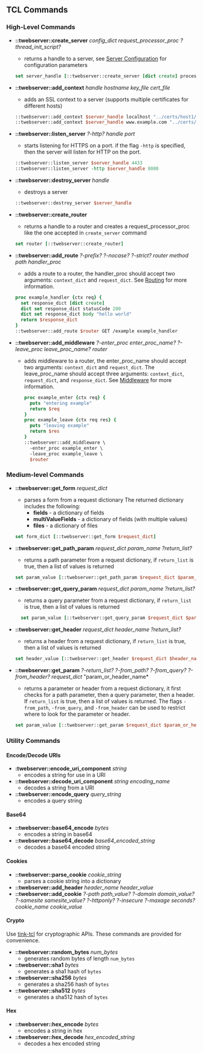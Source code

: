 
## TCL Commands

### High-Level Commands

* **::twebserver::create_server** *config_dict* *request_processor_proc* *?thread_init_script?*
    - returns a handle to a server, see [Server Configuration](config.md) for configuration parameters
  ```tcl
  set server_handle [::twebserver::create_server [dict create] process_conn]
  ```
* **::twebserver::add_context** *handle* *hostname* *key_file* *cert_file*
    - adds an SSL context to a server (supports multiple certificates for different hosts)
  ```tcl
  ::twebserver::add_context $server_handle localhost "../certs/host1/key.pem" "../certs/host1/cert.pem"
  ::twebserver::add_context $server_handle www.example.com "../certs/host2/key.pem" "../certs/host2/cert.pem"
  ```
* **::twebserver::listen_server** *?-http?* *handle* *port*
    - starts listening for HTTPS on a port. if the flag ```-http``` is specified, then the server will listen for HTTP on the port.
  ```tcl
  ::twebserver::listen_server $server_handle 4433
  ::twebserver::listen_server -http $server_handle 8080
  ```
* **::twebserver::destroy_server** *handle*
    - destroys a server
  ```tcl
  ::twebserver::destroy_server $server_handle
  ```
* **::twebserver::create_router**
    - returns a handle to a router and creates a request_processor_proc
      like the one accepted in ```create_server``` command
  ```tcl
  set router [::twebserver::create_router]
  ```
* **::twebserver::add_route** *?-prefix?* *?-nocase?* *?-strict?* *router* *method* *path* *handler_proc*
    - adds a route to a router, the handler_proc should accept two arguments: ```context_dict``` and ```request_dict```.
      See [Routing](routing.md) for more information.
  ```tcl
  proc example_handler {ctx req} {
    set response_dict [dict create]
    dict set response_dict statusCode 200
    dict set response_dict body "hello world"
    return $response_dict
  }
  ::twebserver::add_route $router GET /example example_handler
  ```

* **::twebserver::add_middleware** *?-enter_proc enter_proc_name?* *?-leave_proc leave_proc_name?* *router*
    - adds middleware to a router, the enter_proc_name should accept two arguments: ```context_dict``` and ```request_dict```.
      The leave_proc_name should accept three arguments: ```context_dict```, ```request_dict```, and ```response_dict```.
      See [Middleware](middleware.md) for more information.
      ```tcl
      proc example_enter {ctx req} {
        puts "entering example"
        return $req
      }
      proc example_leave {ctx req res} {
        puts "leaving example"
        return $res
      }
      ::twebserver::add_middleware \
        -enter_proc example_enter \
        -leave_proc example_leave \
        $router
      ```
### Medium-level Commands

* **::twebserver::get_form** *request_dict*
    - parses a form from a request dictionary
      The returned dictionary includes the following:
        - **fields** - a dictionary of fields
        - **multiValueFields** - a dictionary of fields (with multiple values)
        - **files** - a dictionary of files
  ```tcl
  set form_dict [::twebserver::get_form $request_dict]
  ```

* **::twebserver::get_path_param** *request_dict* *param_name* *?return_list?*
    - returns a path parameter from a request dictionary, if ```return_list``` is true, then a list of values is returned
  ```tcl
  set param_value [::twebserver::get_path_param $request_dict $param_name]
  ```

* **::twebserver::get_query_param** *request_dict* *param_name* *?return_list?*
    - returns a query parameter from a request dictionary, if ```return_list``` is true, then a list of values is returned
  ```tcl
    set param_value [::twebserver::get_query_param $request_dict $param_name]
    ```

* **::twebserver::get_header** *request_dict* *header_name* *?return_list?*
    - returns a header from a request dictionary, if ```return_list``` is true, then a list of values is returned
  ```tcl
  set header_value [::twebserver::get_header $request_dict $header_name]
  ```
* **::twebserver::get_param** *?-return_list?* *?-from_path?* *?-from_query?* *?-from_header?* *request_dict* "param_or_header_name*
    - returns a parameter or header from a request dictionary,
  it first checks for a path parameter, then a query parameter, then a header.
    If ```return_list``` is true, then a list of values is returned.
  The flags ```-from_path```, ```-from_query```, and ```-from_header``` can be used
  to restrict where to look for the parameter or header.
  ```tcl
  set param_value [::twebserver::get_param $request_dict $param_or_header_name]
  ```
  
### Utility Commands

#### Encode/Decode URIs

* **:twebserver::encode_uri_component** *string*
    - encodes a string for use in a URI
* **::twebserver::decode_uri_component** *string* *encoding_name*
    - decodes a string from a URI
* **::twebserver::encode_query** *query_string*
    - encodes a query string

#### Base64

* **::twebserver::base64_encode** *bytes*
    - encodes a string in base64
* **::twebserver::base64_decode** *base64_encoded_string*
    - decodes a base64 encoded string

#### Cookies

* **::twebserver::parse_cookie** *cookie_string*
    - parses a cookie string into a dictionary
* **::twebserver::add_header** *header_name* *header_value*
* **::twebserver::add_cookie** *?-path path_value?* *?-domain domain_value?* *?-samesite samesite_value?* *?-httponly?* *?-insecure* *?-maxage seconds?* *cookie_name* *cookie_value*

#### Crypto

Use [tink-tcl](https://github.com/jerily/tink-tcl) for cryptographic APIs.
These commands are provided for convenience. 

* **::twebserver::random_bytes** *num_bytes*
    - generates random bytes of length ```num_bytes```
* **::twebserver::sha1** *bytes*
    - generates a sha1 hash of ```bytes```
* **::twebserver::sha256** *bytes*
    - generates a sha256 hash of ```bytes```
* **::twebserver::sha512** *bytes*
    - generates a sha512 hash of ```bytes```

#### Hex

* **::twebserver::hex_encode** *bytes*
    - encodes a string in hex
* **::twebserver::hex_decode** *hex_encoded_string*
    - decodes a hex encoded string
